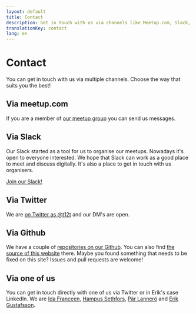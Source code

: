 ```yaml
---
layout: default
title: Contact
description: Get in touch with us via channels like Meetup.com, Slack, Twitter and more.
translationKey: contact
lang: en
---
```


# Contact

You can get in touch with us via multiple channels. Choose the way that suits you the best!

## Via meetup.com

If you are a member of [our meetup group](https://www.meetup.com/t12t-Stockholm/) you can send us messages.

## Via Slack

Our Slack started as a tool for us to organise our meetups. Nowadays it's open to everyone interested. We hope that Slack can work as a good place to meet and discuss digitally. It's also a place to get in touch with us organisers.

[Join our Slack!](https://join.slack.com/t/t12t/shared_invite/enQtNjA5NDYyOTExNjY4LTFjYmQ3MmI4N2I0YTIyZjgzMmMxMWYxNjNhYTJlNDM3Zjk3NmNhNjA1NTFiZWI5ZmZmYmE4NjRmMDIzNDUwNTE)

## Via Twitter

We are [on Twitter as @t12t](https://twitter.com/t12t) and our DM's are open.

## Via Github

We have a couple of [repositories on our Github](https://github.com/t12t). You can also find [the source of this website](https://github.com/t12t/t12t.github.io) there. Maybe you found something that needs to be fixed on this site? Issues and pull requests are welcome!

## Via one of us

You can get in touch directly with one of us via Twitter or in Erik's case LinkedIn. We are [Ida Franceen](https://twitter.com/kolombiken), [Hampus Sethfors](https://twitter.com/hampelusken), [Pär Lannerö](https://twitter.com/plannero) and [Erik Gustafsson](https://www.linkedin.com/in/valross/).
